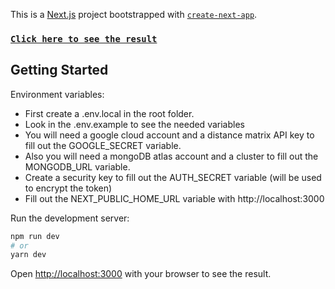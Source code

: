 This is a [Next.js](https://nextjs.org/) project bootstrapped with [`create-next-app`](https://github.com/vercel/next.js/tree/canary/packages/create-next-app).

### [`Click here to see the result`](https://projeto-av.vercel.app/)

## Getting Started

Environment variables:
  - First create a .env.local in the root folder.
  - Look in the .env.example to see the needed variables
  - You will need a google cloud account and a distance matrix API key to fill out the GOOGLE_SECRET variable.
  - Also you will need a mongoDB atlas account and a cluster to fill out the MONGODB_URL variable.
  - Create a security key to fill out the AUTH_SECRET variable (will be used to encrypt the token)
  - Fill out the NEXT_PUBLIC_HOME_URL variable with http://localhost:3000

Run the development server:

```bash
npm run dev
# or
yarn dev
```

Open [http://localhost:3000](http://localhost:3000) with your browser to see the result.
